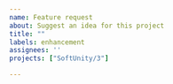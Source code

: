 ```yaml
---
name: Feature request
about: Suggest an idea for this project
title: ""
labels: enhancement
assignees: ''
projects: ["SoftUnity/3"]

---
```

